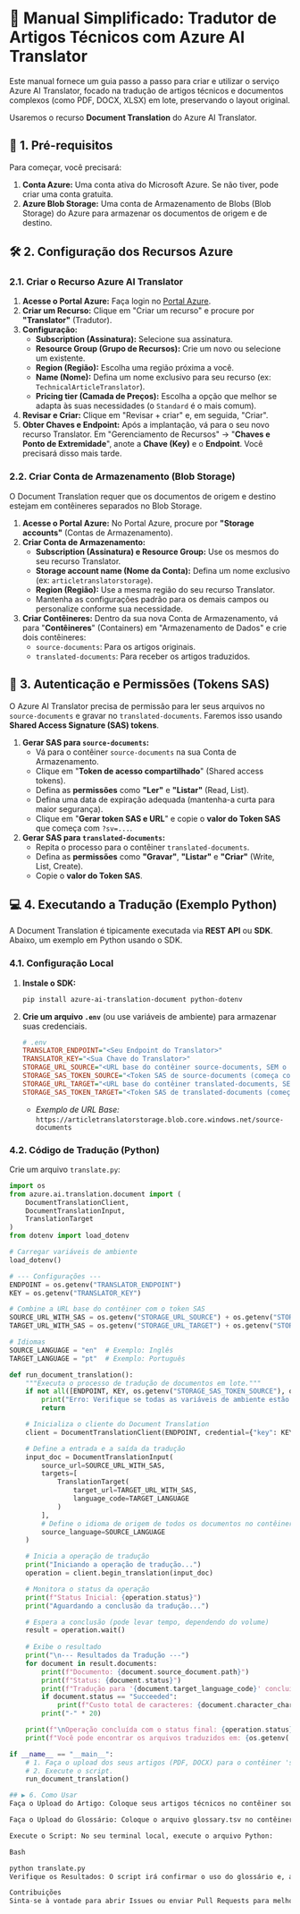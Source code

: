 # 📄 Manual Simplificado: Tradutor de Artigos Técnicos com Azure AI Translator

Este manual fornece um guia passo a passo para criar e utilizar o serviço Azure AI Translator, focado na tradução de artigos técnicos e documentos complexos (como PDF, DOCX, XLSX) em lote, preservando o layout original.

Usaremos o recurso **Document Translation** do Azure AI Translator.

## 🚀 1. Pré-requisitos

Para começar, você precisará:

1.  **Conta Azure:** Uma conta ativa do Microsoft Azure. Se não tiver, pode criar uma conta gratuita.
2.  **Azure Blob Storage:** Uma conta de Armazenamento de Blobs (Blob Storage) do Azure para armazenar os documentos de origem e de destino.

## 🛠️ 2. Configuração dos Recursos Azure

### 2.1. Criar o Recurso Azure AI Translator

1.  **Acesse o Portal Azure:** Faça login no [Portal Azure](https://portal.azure.com/).
2.  **Criar um Recurso:** Clique em "Criar um recurso" e procure por **"Translator"** (Tradutor).
3.  **Configuração:**
    * **Subscription (Assinatura):** Selecione sua assinatura.
    * **Resource Group (Grupo de Recursos):** Crie um novo ou selecione um existente.
    * **Region (Região):** Escolha uma região próxima a você.
    * **Name (Nome):** Defina um nome exclusivo para seu recurso (ex: `TechnicalArticleTranslator`).
    * **Pricing tier (Camada de Preços):** Escolha a opção que melhor se adapta às suas necessidades (o `Standard` é o mais comum).
4.  **Revisar e Criar:** Clique em "Revisar + criar" e, em seguida, "Criar".
5.  **Obter Chaves e Endpoint:** Após a implantação, vá para o seu novo recurso Translator. Em "Gerenciamento de Recursos" -> "**Chaves e Ponto de Extremidade**", anote a **Chave (Key)** e o **Endpoint**. Você precisará disso mais tarde.

### 2.2. Criar Conta de Armazenamento (Blob Storage)

O Document Translation requer que os documentos de origem e destino estejam em contêineres separados no Blob Storage.

1.  **Acesse o Portal Azure:** No Portal Azure, procure por **"Storage accounts"** (Contas de Armazenamento).
2.  **Criar Conta de Armazenamento:**
    * **Subscription (Assinatura) e Resource Group:** Use os mesmos do seu recurso Translator.
    * **Storage account name (Nome da Conta):** Defina um nome exclusivo (ex: `articletranslatorstorage`).
    * **Region (Região):** Use a mesma região do seu recurso Translator.
    * Mantenha as configurações padrão para os demais campos ou personalize conforme sua necessidade.
3.  **Criar Contêineres:** Dentro da sua nova Conta de Armazenamento, vá para "**Contêineres**" (Containers) em "Armazenamento de Dados" e crie dois contêineres:
    * `source-documents`: Para os artigos originais.
    * `translated-documents`: Para receber os artigos traduzidos.

## 🔗 3. Autenticação e Permissões (Tokens SAS)

O Azure AI Translator precisa de permissão para ler seus arquivos no `source-documents` e gravar no `translated-documents`. Faremos isso usando **Shared Access Signature (SAS) tokens**.

1.  **Gerar SAS para `source-documents`:**
    * Vá para o contêiner `source-documents` na sua Conta de Armazenamento.
    * Clique em "**Token de acesso compartilhado**" (Shared access tokens).
    * Defina as **permissões** como **"Ler"** e **"Listar"** (Read, List).
    * Defina uma data de expiração adequada (mantenha-a curta para maior segurança).
    * Clique em "**Gerar token SAS e URL**" e copie o **valor do Token SAS** que começa com `?sv=...`.
2.  **Gerar SAS para `translated-documents`:**
    * Repita o processo para o contêiner `translated-documents`.
    * Defina as **permissões** como **"Gravar"**, **"Listar"** e **"Criar"** (Write, List, Create).
    * Copie o **valor do Token SAS**.

## 💻 4. Executando a Tradução (Exemplo Python)

A Document Translation é tipicamente executada via **REST API** ou **SDK**. Abaixo, um exemplo em Python usando o SDK.

### 4.1. Configuração Local

1.  **Instale o SDK:**
    ```bash
    pip install azure-ai-translation-document python-dotenv
    ```

2.  **Crie um arquivo `.env`** (ou use variáveis de ambiente) para armazenar suas credenciais.

    ```ini
    # .env
    TRANSLATOR_ENDPOINT="<Seu Endpoint do Translator>"
    TRANSLATOR_KEY="<Sua Chave do Translator>"
    STORAGE_URL_SOURCE="<URL base do contêiner source-documents, SEM o token SAS>"
    STORAGE_SAS_TOKEN_SOURCE="<Token SAS de source-documents (começa com ?)>"
    STORAGE_URL_TARGET="<URL base do contêiner translated-documents, SEM o token SAS>"
    STORAGE_SAS_TOKEN_TARGET="<Token SAS de translated-documents (começa com ?)>"
    ```
    * *Exemplo de URL Base:* `https://articletranslatorstorage.blob.core.windows.net/source-documents`

### 4.2. Código de Tradução (Python)

Crie um arquivo `translate.py`:

```python
import os
from azure.ai.translation.document import (
    DocumentTranslationClient,
    DocumentTranslationInput,
    TranslationTarget
)
from dotenv import load_dotenv

# Carregar variáveis de ambiente
load_dotenv()

# --- Configurações ---
ENDPOINT = os.getenv("TRANSLATOR_ENDPOINT")
KEY = os.getenv("TRANSLATOR_KEY")

# Combine a URL base do contêiner com o token SAS
SOURCE_URL_WITH_SAS = os.getenv("STORAGE_URL_SOURCE") + os.getenv("STORAGE_SAS_TOKEN_SOURCE")
TARGET_URL_WITH_SAS = os.getenv("STORAGE_URL_TARGET") + os.getenv("STORAGE_SAS_TOKEN_TARGET")

# Idiomas
SOURCE_LANGUAGE = "en"  # Exemplo: Inglês
TARGET_LANGUAGE = "pt"  # Exemplo: Português

def run_document_translation():
    """Executa o processo de tradução de documentos em lote."""
    if not all([ENDPOINT, KEY, os.getenv("STORAGE_SAS_TOKEN_SOURCE"), os.getenv("STORAGE_SAS_TOKEN_TARGET")]):
        print("Erro: Verifique se todas as variáveis de ambiente estão configuradas corretamente no arquivo .env.")
        return

    # Inicializa o cliente do Document Translation
    client = DocumentTranslationClient(ENDPOINT, credential={"key": KEY})

    # Define a entrada e a saída da tradução
    input_doc = DocumentTranslationInput(
        source_url=SOURCE_URL_WITH_SAS,
        targets=[
            TranslationTarget(
                target_url=TARGET_URL_WITH_SAS,
                language_code=TARGET_LANGUAGE
            )
        ],
        # Define o idioma de origem de todos os documentos no contêiner
        source_language=SOURCE_LANGUAGE
    )

    # Inicia a operação de tradução
    print("Iniciando a operação de tradução...")
    operation = client.begin_translation(input_doc)

    # Monitora o status da operação
    print(f"Status Inicial: {operation.status}")
    print("Aguardando a conclusão da tradução...")

    # Espera a conclusão (pode levar tempo, dependendo do volume)
    result = operation.wait()
    
    # Exibe o resultado
    print("\n--- Resultados da Tradução ---")
    for document in result.documents:
        print(f"Documento: {document.source_document.path}")
        print(f"Status: {document.status}")
        print(f"Tradução para '{document.target_language_code}' concluída.")
        if document.status == "Succeeded":
            print(f"Custo total de caracteres: {document.character_charged}")
        print("-" * 20)

    print(f"\nOperação concluída com o status final: {operation.status}")
    print(f"Você pode encontrar os arquivos traduzidos em: {os.getenv('STORAGE_URL_TARGET')}")

if __name__ == "__main__":
    # 1. Faça o upload dos seus artigos (PDF, DOCX) para o contêiner 'source-documents'.
    # 2. Execute o script.
    run_document_translation()

## ▶️ 6. Como Usar
Faça o Upload do Artigo: Coloque seus artigos técnicos no contêiner source-documents.

Faça o Upload do Glossário: Coloque o arquivo glossary.tsv no contêiner translated-documents.

Execute o Script: No seu terminal local, execute o arquivo Python:

Bash

python translate.py
Verifique os Resultados: O script irá confirmar o uso do glossário e, ao finalizar, os arquivos traduzidos estarão no contêiner translated-documents.

Contribuições
Sinta-se à vontade para abrir Issues ou enviar Pull Requests para melhorar este manual ou adicionar exemplos em outras linguagens (C#, Java, etc.).

